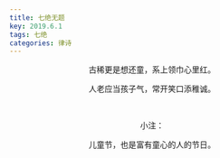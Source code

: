 ```yaml
---
title: 七绝无题
key: 2019.6.1
tags: 七绝
categories: 律诗
---
```


<p align="center">古稀更是想还童，系上领巾心里红。
</p>
<p align="center">人老应当孩子气，常开笑口添稚诚。
</p>
<p align="center"></br>
</p>
<p align="center">小注：
</p>
<p align="center">儿童节，也是富有童心的人的节日。
</p>
<p align="center"></br>
</p>
